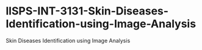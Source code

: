 # llSPS-INT-3131-Skin-Diseases-Identification-using-Image-Analysis
Skin Diseases Identification using Image Analysis
